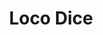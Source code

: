 ---
title: Loco Dice
categories:
- radio
- digital
- press
tags:
- artist
position: 2
image: 
is-featured:
is-front: 
website:
facebook: https://www.facebook.com/locodiceofc
twitter:
instagram:
spotify:
soundcloud:
youtube:
apple:
layout: client
---